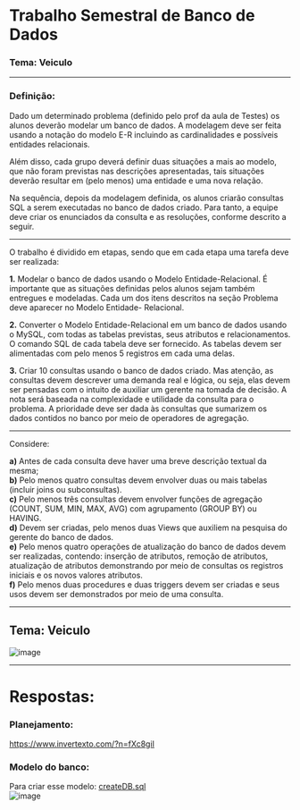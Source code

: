# Trabalho Semestral de Banco de Dados

### Tema: Veiculo

-----

### Definição:

Dado um determinado problema (definido pelo prof da aula de Testes) os alunos deverão modelar um banco de dados. A modelagem deve ser feita usando a notação do modelo E-R incluindo as cardinalidades e possíveis entidades relacionais.

Além disso, cada grupo deverá definir duas situações a mais ao modelo, que não foram previstas nas descrições apresentadas, tais situações deverão resultar em (pelo menos) uma entidade e uma nova relação.

Na sequência, depois da modelagem definida, os alunos criarão consultas SQL a serem executadas no banco de dados criado. Para tanto, a equipe deve criar os enunciados da consulta e as resoluções, conforme descrito a seguir.

----

O trabalho é dividido em etapas, sendo que em cada etapa uma tarefa deve ser realizada:

**1.** Modelar o banco de dados usando o Modelo Entidade-Relacional. É importante que as situações definidas pelos alunos sejam também entregues e modeladas. Cada um dos itens descritos na seção Problema deve aparecer no Modelo Entidade- Relacional.

**2.** Converter o Modelo Entidade-Relacional em um banco de dados usando o MySQL, com todas as tabelas previstas, seus atributos e relacionamentos. O comando  SQL  de  cada  tabela  deve  ser  fornecido.  As  tabelas  devem  ser alimentadas com pelo menos 5 registros em cada uma delas.

**3.** Criar 10 consultas usando o banco de dados criado. Mas atenção, as consultas devem descrever uma demanda real e lógica, ou seja, elas devem ser pensadas com o intuito de auxiliar um gerente na tomada de decisão. A nota será baseada na complexidade e utilidade da consulta para o problema. A prioridade deve ser dada às consultas que sumarizem os dados contidos no banco por meio de operadores de agregação.

-----

Considere:

**a)** Antes de cada consulta deve haver uma breve descrição textual da mesma;  
**b)** Pelo menos quatro consultas devem envolver duas ou mais tabelas (incluir joins ou subconsultas).  
**c)** Pelo menos três consultas devem envolver funções de agregação (COUNT, SUM, MIN, MAX, AVG) com agrupamento (GROUP BY) ou HAVING.  
**d)** Devem ser criadas, pelo menos duas Views que auxiliem na pesquisa do gerente do banco de dados.  
**e)** Pelo menos quatro operações de atualização do banco de dados devem ser realizadas,  contendo:  inserção  de  atributos,  remoção  de  atributos, atualização de atributos demonstrando por meio de consultas os registros iniciais e os novos valores atributos.  
**f)** Pelo menos duas procedures e duas triggers devem ser criadas e seus usos devem ser demonstrados por meio de uma consulta.  

-----

## Tema: Veiculo  
![image](https://github.com/CodyKoInABox/veiculoDB/assets/125526050/76caa25b-d858-425f-9328-9fa603a5ed16)


-----

# Respostas:

### Planejamento:  
https://www.invertexto.com/?n=fXc8giI

### Modelo do banco:  
Para criar esse modelo: [createDB.sql](https://github.com/CodyKoInABox/veiculoDB/blob/main/createDB.sql)  
![image](https://github.com/CodyKoInABox/veiculoDB/assets/125526050/4714cce7-1dfc-40f7-a998-dd74c9c39d12)


